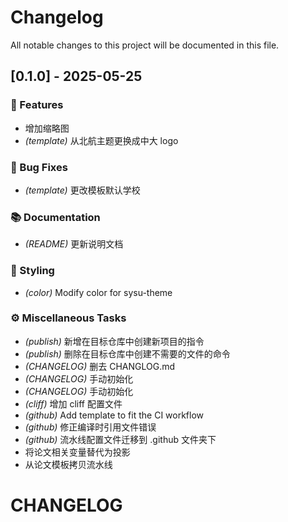 # Changelog

All notable changes to this project will be documented in this file.

## [0.1.0] - 2025-05-25

### 🚀 Features

- 增加缩略图
- *(template)* 从北航主题更换成中大 logo

### 🐛 Bug Fixes

- *(template)* 更改模板默认学校

### 📚 Documentation

- *(README)* 更新说明文档

### 🎨 Styling

- *(color)* Modify color for sysu-theme

### ⚙️ Miscellaneous Tasks

- *(publish)* 新增在目标仓库中创建新项目的指令
- *(publish)* 删除在目标仓库中创建不需要的文件的命令
- *(CHANGELOG)* 删去 CHANGLOG.md
- *(CHANGELOG)* 手动初始化
- *(CHANGELOG)* 手动初始化
- *(cliff)* 增加 cliff 配置文件
- *(github)* Add template to fit the CI workflow
- *(github)* 修正编译时引用文件错误
- *(github)* 流水线配置文件迁移到 .github 文件夹下
- 将论文相关变量替代为投影
- 从论文模板拷贝流水线

# CHANGELOG